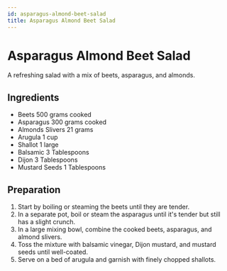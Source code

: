 ```yaml
---
id: asparagus-almond-beet-salad
title: Asparagus Almond Beet Salad
---
```


# Asparagus Almond Beet Salad

A refreshing salad with a mix of beets, asparagus, and almonds.

## Ingredients

- Beets 500 grams cooked
- Asparagus 300 grams cooked
- Almonds Slivers 21 grams
- Arugula 1 cup
- Shallot 1 large
- Balsamic 3 Tablespoons
- Dijon 3 Tablespoons
- Mustard Seeds 1 Tablespoons

## Preparation

1. Start by boiling or steaming the beets until they are tender.
2. In a separate pot, boil or steam the asparagus until it's tender but still has a slight crunch.
3. In a large mixing bowl, combine the cooked beets, asparagus, and almond slivers.
4. Toss the mixture with balsamic vinegar, Dijon mustard, and mustard seeds until well-coated.
5. Serve on a bed of arugula and garnish with finely chopped shallots.
